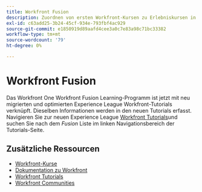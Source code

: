 ```yaml
---
title: Workfront Fusion
description: Zuordnen von ersten Workfront-Kursen zu Erlebniskursen in Liga-Kursen
exl-id: c63add25-3b24-45cf-934e-793fbf4ac929
source-git-commit: e1850919d89aafd4cee3a0c7e83a98c71bc33382
workflow-type: tm+mt
source-wordcount: '79'
ht-degree: 0%

---
```


# Workfront Fusion

Das Workfront One Workfront Fusion Learning-Programm ist jetzt mit neu migrierten und optimierten Experience League Workfront-Tutorials verknüpft.  Dieselben Informationen werden in den neuen Tutorials erfasst. Navigieren Sie zur neuen Experience League [Workfront Tutorials](https://experienceleague.adobe.com/docs/workfront-learn/tutorials-workfront/fusion/welcome-to-workfront-fusion/workfront-fusion-overview.html?lang=en)und suchen Sie nach dem *Fusion* Liste im linken Navigationsbereich der Tutorials-Seite.

## Zusätzliche Ressourcen

* [Workfront-Kurse](https://experienceleague.adobe.com/?lang=en&amp;Solution=Workfront#courses)
* [Dokumentation zu Workfront](https://experienceleague.adobe.com/docs/workfront.html)
* [Workfront Tutorials](https://experienceleague.adobe.com/docs/workfront-learn/tutorials-workfront/home.html)
* [Workfront Communities](https://experienceleaguecommunities.adobe.com/t5/workfront/ct-p/workfront)
